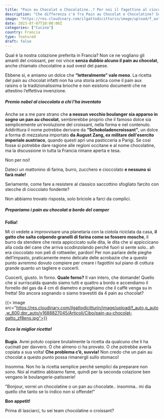 ```yaml
---
title: "Pain au Chocolat o Chocolatine..? Per noi il fagottino al cioccolato è la miglior colazione"
description: "Che differenza c'è fra Pain au Chocolat e Chocolatine? Scoprilo con noi!"
image: "https://res.cloudinary.com/ilgattodicitturin/image/upload/f_auto,q_auto,w_600,dpr_auto/v1688826166/Articoli/Cibo/pain-au-chocolat_kuar6y.jpg"
date: 2023-07-07T10:00:00Z
categories: ["Cucina"]
country: Francia
type: featured
draft: false
---
```


Qual è la nostra colazione preferita in Francia? 
Non ce ne vogliano gli amanti del croissant, per noi vince **senza dubbio alcuno il pain au chocolat**, anche chiamato chocolatine a sud ovest del paese. 

Ebbene sì, e amiamo un dolce che **“letteralmente” vale meno**. La ricetta del pain au chocolat infatti non ha una storia antica come il pain aux raisins o la tradizionalissima brioche e non esistono documenti che ne attestino l’effettiva invenzione. 

##### Premio nobel al cioccolato a chi l'ha inventato

Anche se a me pare strano che **a nessun vecchio boulanger sia apparso in sogno un pan au chocolat**, sembrerebbe proprio che il famoso dolce sia semplicemente un'evoluzione del croissant, nella forma e nel contenuto. Addirittura il nome potrebbe derivare da **“Schokoladencroissant”**, un dolce a forma di mezzaluna importato **da August Zang, ex militare dell'esercito imperiale austriaco**, quando questi aprì una pasticceria a Parigi. Se così fosse si potrebbe dare ragione alle regioni occitane e al nome chocolatine, ma la discussione in tutta la Francia rimane aperta e tesa. 

Non per noi!

Dateci un mattonino di farina, burro, zucchero e cioccolato **e nessuno si farà male!**

Seriamente, come fare a resistere al classico saccottino sfogliato farcito con stecche di cioccolato fondente? 

Non abbiamo trovato risposta, solo briciole a farci da complici. 

##### Prepariamo i pain au chocolat a bordo del camper

**Follia!**

Mi ci vedete a improvvisare una planetaria con la ciotola riciclata da casa, **il gatto che salta colpendo granelli di farina come se fossero mosche**, il burro da stendere che resta appiccicato sulle dita, le dita che si appiccicano alla coda del cane che arriva scodinzolando perché fuori si sente solo.. ah era cioccolato non peli di rottweiler, pardon! 
Per non parlare delle pieghe dell’impasto, praticamente meno delicate delle acrobazie che a questo punto avremmo dovuto compiere per creare i fagottini sul piano di cottura grande quanto un tagliere e cuocerli. 

Cuocerli, giusto. In forno. **Quale forno?** Il van intero, che domande! Quello che si surriscalda quando siamo tutti e quattro a bordo e accendiamo il fornello del gas da 4 cm di diametro e preghiamo che il caffè venga su in fretta! Sto ancora sognando o siamo travestiti da 4 pain au chocolat? 

{{< image src="https://res.cloudinary.com/ilgattodicitturin/image/upload/f_auto,q_auto,w_600,dpr_auto/v1688827045/Articoli/Cibo/pain-au-chocolat-gatto_zf8ens.jpg">}}

##### Ecco la miglior ricetta!  

**Bugia**. Avrei potuto copiare brutalmente la ricetta da qualcuno che li ha cucinati per davvero. O che almeno ci ha provato.
O che potrebbe averla copiata a sua volta! **Che problema c’è, suvvia!** Non credo che un pain au chocolat a questo punto possa rimanergli sullo stomaco!

Insomma. Non ho la ricetta semplice perché semplici da preparare non sono.
Noi al mattino abbiamo fame, quindi per la seconda colazione ben vengano le boulangerie-patisserie!

"Bonjour, vorrei un chocolatine o un pan au chocolate.. insomma.. 
mi dia quello che tanto se lo indico non si offende!"

**Bon appetit!**

Prima di lasciarci, tu sei team chocolatine o croissant? 
